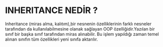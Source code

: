 # INHERITANCE NEDİR ?

Inheritance (miras alma, kalıtım),bir nesnenin özelliklerinin farklı nesneler tarafından da kullanılabilmesine olanak sağlayan OOP özelliğidir.Yazılan bir sınıf bir başka sınıf tarafından miras alınabilir. Bu işlem yapıldığı zaman temel alınan sınıfın tüm özellikleri yeni sınıfa aktarılır.
